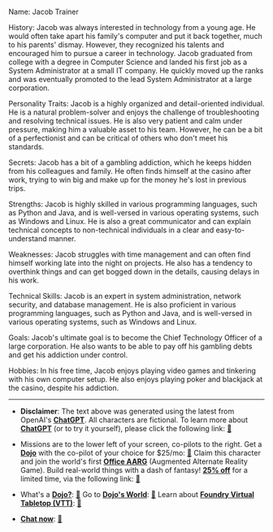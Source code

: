 Name: Jacob Trainer

History: Jacob was always interested in technology from a young age. He would often take apart his family's computer and put it back together, much to his parents' dismay. However, they recognized his talents and encouraged him to pursue a career in technology. Jacob graduated from college with a degree in Computer Science and landed his first job as a System Administrator at a small IT company. He quickly moved up the ranks and was eventually promoted to the lead System Administrator at a large corporation.

Personality Traits: Jacob is a highly organized and detail-oriented individual. He is a natural problem-solver and enjoys the challenge of troubleshooting and resolving technical issues. He is also very patient and calm under pressure, making him a valuable asset to his team. However, he can be a bit of a perfectionist and can be critical of others who don't meet his standards.

Secrets: Jacob has a bit of a gambling addiction, which he keeps hidden from his colleagues and family. He often finds himself at the casino after work, trying to win big and make up for the money he's lost in previous trips.

Strengths: Jacob is highly skilled in various programming languages, such as Python and Java, and is well-versed in various operating systems, such as Windows and Linux. He is also a great communicator and can explain technical concepts to non-technical individuals in a clear and easy-to-understand manner.

Weaknesses: Jacob struggles with time management and can often find himself working late into the night on projects. He also has a tendency to overthink things and can get bogged down in the details, causing delays in his work.

Technical Skills: Jacob is an expert in system administration, network security, and database management. He is also proficient in various programming languages, such as Python and Java, and is well-versed in various operating systems, such as Windows and Linux.

Goals: Jacob's ultimate goal is to become the Chief Technology Officer of a large corporation. He also wants to be able to pay off his gambling debts and get his addiction under control.

Hobbies: In his free time, Jacob enjoys playing video games and tinkering with his own computer setup. He also enjoys playing poker and blackjack at the casino, despite his addiction.
 

---
* **Disclaimer**: The text above was generated using the latest from OpenAI's [**ChatGPT**](https://openai.com/blog/chatgpt/).  All characters are fictional.  To learn more about [**ChatGPT**](https://openai.com/blog/chatgpt/) (or to try it yourself), please click the following link: [:closed_book:](https://openai.com/blog/chatgpt/)

* Missions are to the lower left of your screen, co-pilots to the right. Get a [**Dojo**](https://workmates.live/marketplace) with the co-pilot of your choice for $25/mo: [:green_book:](https://workmates.live/marketplace) Claim this character and join the world's first [**Office AARG**](https://dojos.world) (Augmented Alternate Reality Game). Build real-world things with a dash of fantasy! [**25% off**](https://blog.workmates.live/deal-on-a-dojo) for a limited time, via the following link: [:green_book:](https://blog.workmates.live/deal-on-a-dojo) 

* What's a [**Dojo?**](https://workdojos.com): [:blue_book:](https://workdojos.com)  Go to [**Dojo's World**](https://dojos.world): [:blue_book:](https://dojos.world)  Learn about [**Foundry Virtual Tabletop (VTT)**](https://foundryvtt.com): [:closed_book:](https://foundryvtt.com/)

* [**Chat now**](https://chat.workmates.live/channel/support): [:ledger:](https://chat.workmates.live/channel/support)